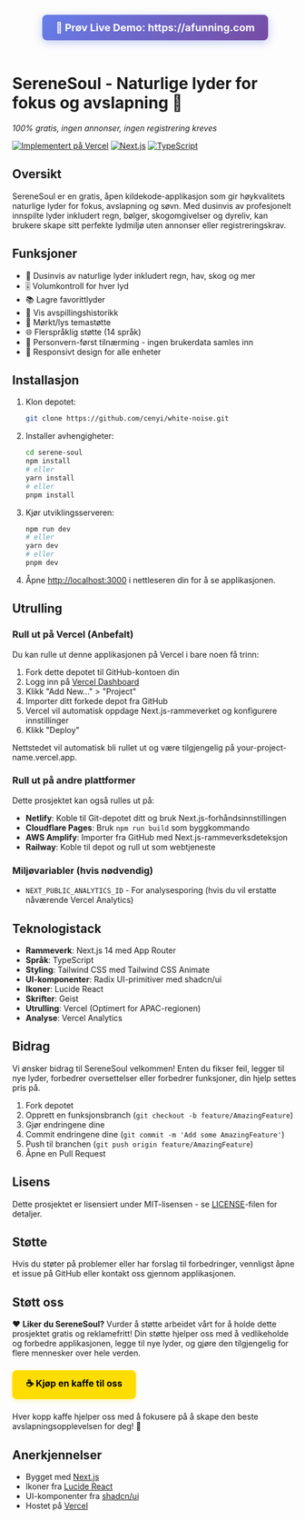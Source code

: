 <div align="center">
  <a href="https://afunning.com" style="display: inline-block; padding: 12px 24px; background: linear-gradient(135deg, #667eea 0%, #764ba2 100%); color: white; text-decoration: none; border-radius: 8px; font-size: 18px; font-weight: bold; margin-bottom: 20px; box-shadow: 0 4px 15px rgba(102, 126, 234, 0.4);">
    🚀 Prøv Live Demo: https://afunning.com
  </a>
</div>

# SereneSoul - Naturlige lyder for fokus og avslapning 🌿

*100% gratis, ingen annonser, ingen registrering kreves*

[![Implementert på Vercel](https://img.shields.io/badge/Implementert%20på-Vercel-svart?style=for-the-badge&logo=vercel)](https://afunning.com)
[![Next.js](https://img.shields.io/badge/Next.js-14-svart?style=for-the-badge&logo=next.js)](https://nextjs.org/)
[![TypeScript](https://img.shields.io/badge/TypeScript-5-svart?style=for-the-badge&logo=typescript)](https://www.typescriptlang.org/)

## Oversikt

SereneSoul er en gratis, åpen kildekode-applikasjon som gir høykvalitets naturlige lyder for fokus, avslapning og søvn. Med dusinvis av profesjonelt innspilte lyder inkludert regn, bølger, skogomgivelser og dyreliv, kan brukere skape sitt perfekte lydmiljø uten annonser eller registreringskrav.

## Funksjoner
- 🎵 Dusinvis av naturlige lyder inkludert regn, hav, skog og mer
- 🎚️ Volumkontroll for hver lyd
- 📚 Lagre favorittlyder
- 📜 Vis avspillingshistorikk
- 🎨 Mørkt/lys temastøtte
- 🌐 Flerspråklig støtte (14 språk)
- 🔐 Personvern-først tilnærming - ingen brukerdata samles inn
- 📱 Responsivt design for alle enheter

## Installasjon

1. Klon depotet:
   ```bash
   git clone https://github.com/cenyi/white-noise.git
   ```

2. Installer avhengigheter:
   ```bash
   cd serene-soul
   npm install
   # eller
   yarn install
   # eller
   pnpm install
   ```

3. Kjør utviklingsserveren:
   ```bash
   npm run dev
   # eller
   yarn dev
   # eller
   pnpm dev
   ```

4. Åpne [http://localhost:3000](http://localhost:3000) i nettleseren din for å se applikasjonen.

## Utrulling

### Rull ut på Vercel (Anbefalt)

Du kan rulle ut denne applikasjonen på Vercel i bare noen få trinn:

1. Fork dette depotet til GitHub-kontoen din
2. Logg inn på [Vercel Dashboard](https://vercel.com/)
3. Klikk "Add New..." > "Project"
4. Importer ditt forkede depot fra GitHub
5. Vercel vil automatisk oppdage Next.js-rammeverket og konfigurere innstillinger
6. Klikk "Deploy"

Nettstedet vil automatisk bli rullet ut og være tilgjengelig på your-project-name.vercel.app.

### Rull ut på andre plattformer

Dette prosjektet kan også rulles ut på:
- **Netlify**: Koble til Git-depotet ditt og bruk Next.js-forhåndsinnstillingen
- **Cloudflare Pages**: Bruk `npm run build` som byggkommando
- **AWS Amplify**: Importer fra GitHub med Next.js-rammeverksdeteksjon
- **Railway**: Koble til depot og rull ut som webtjeneste

### Miljøvariabler (hvis nødvendig)
- `NEXT_PUBLIC_ANALYTICS_ID` - For analysesporing (hvis du vil erstatte nåværende Vercel Analytics)

## Teknologistack
- **Rammeverk**: Next.js 14 med App Router
- **Språk**: TypeScript
- **Styling**: Tailwind CSS med Tailwind CSS Animate
- **UI-komponenter**: Radix UI-primitiver med shadcn/ui
- **Ikoner**: Lucide React
- **Skrifter**: Geist
- **Utrulling**: Vercel (Optimert for APAC-regionen)
- **Analyse**: Vercel Analytics

## Bidrag

Vi ønsker bidrag til SereneSoul velkommen! Enten du fikser feil, legger til nye lyder, forbedrer oversettelser eller forbedrer funksjoner, din hjelp settes pris på.

1. Fork depotet
2. Opprett en funksjonsbranch (`git checkout -b feature/AmazingFeature`)
3. Gjør endringene dine
4. Commit endringene dine (`git commit -m 'Add some AmazingFeature'`)
5. Push til branchen (`git push origin feature/AmazingFeature`)
6. Åpne en Pull Request

## Lisens

Dette prosjektet er lisensiert under MIT-lisensen - se [LICENSE](../LICENSE)-filen for detaljer.

## Støtte

Hvis du støter på problemer eller har forslag til forbedringer, vennligst åpne et issue på GitHub eller kontakt oss gjennom applikasjonen.

## Støtt oss

❤️ **Liker du SereneSoul?** Vurder å støtte arbeidet vårt for å holde dette prosjektet gratis og reklamefritt! Din støtte hjelper oss med å vedlikeholde og forbedre applikasjonen, legge til nye lyder, og gjøre den tilgjengelig for flere mennesker over hele verden.

<a href="https://www.buymeacoffee.com/moca" style="display: inline-block; padding: 12px 24px; background: #FFDD00; color: #000000; text-decoration: none; border-radius: 8px; font-size: 16px; font-weight: bold; margin: 8px 0; box-shadow: 0 2px 8px rgba(255, 221, 0, 0.3);">
    ☕ Kjøp en kaffe til oss
</a>

Hver kopp kaffe hjelper oss med å fokusere på å skape den beste avslapningsopplevelsen for deg! 🌿

## Anerkjennelser

- Bygget med [Next.js](https://nextjs.org/)
- Ikoner fra [Lucide React](https://lucide.dev/)
- UI-komponenter fra [shadcn/ui](https://ui.shadcn.com/)
- Hostet på [Vercel](https://vercel.com/)